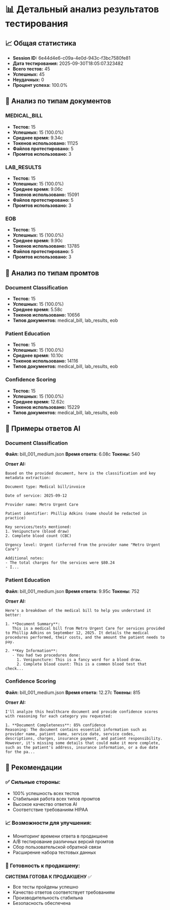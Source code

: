 # 📊 Детальный анализ результатов тестирования

## 📈 Общая статистика

- **Session ID:** 6e44d4e6-c09a-4e0d-943c-f3bc7580fe81
- **Дата тестирования:** 2025-09-30T18:05:07.323482
- **Всего тестов:** 45
- **Успешных:** 45
- **Неудачных:** 0
- **Процент успеха:** 100.0%

## 📄 Анализ по типам документов

### MEDICAL_BILL
- **Тестов:** 15
- **Успешных:** 15 (100.0%)
- **Среднее время:** 9.34с
- **Токенов использовано:** 11125
- **Файлов протестировано:** 5
- **Промтов использовано:** 3

### LAB_RESULTS
- **Тестов:** 15
- **Успешных:** 15 (100.0%)
- **Среднее время:** 9.06с
- **Токенов использовано:** 15091
- **Файлов протестировано:** 5
- **Промтов использовано:** 3

### EOB
- **Тестов:** 15
- **Успешных:** 15 (100.0%)
- **Среднее время:** 9.90с
- **Токенов использовано:** 13785
- **Файлов протестировано:** 5
- **Промтов использовано:** 3

## 🤖 Анализ по типам промтов

### Document Classification
- **Тестов:** 15
- **Успешных:** 15 (100.0%)
- **Среднее время:** 5.58с
- **Токенов использовано:** 10656
- **Типов документов:** medical_bill, lab_results, eob

### Patient Education
- **Тестов:** 15
- **Успешных:** 15 (100.0%)
- **Среднее время:** 10.10с
- **Токенов использовано:** 14116
- **Типов документов:** medical_bill, lab_results, eob

### Confidence Scoring
- **Тестов:** 15
- **Успешных:** 15 (100.0%)
- **Среднее время:** 12.62с
- **Токенов использовано:** 15229
- **Типов документов:** medical_bill, lab_results, eob

## 💬 Примеры ответов AI

### Document Classification
**Файл:** bill_001_medium.json
**Время ответа:** 6.08с
**Токены:** 540

**Ответ AI:**
```
Based on the provided document, here is the classification and key metadata extraction:

Document type: Medical bill/invoice

Date of service: 2025-09-12

Provider name: Metro Urgent Care

Patient identifier: Phillip Adkins (name should be redacted in practice)

Key services/tests mentioned:
1. Venipuncture (blood draw)
2. Complete blood count (CBC)

Urgency level: Urgent (inferred from the provider name "Metro Urgent Care")

Additional notes:
- The total charges for the services were $80.24
- I...
```

### Patient Education
**Файл:** bill_001_medium.json
**Время ответа:** 9.95с
**Токены:** 752

**Ответ AI:**
```
Here's a breakdown of the medical bill to help you understand it better:

1. **Document Summary**: 
   This is a medical bill from Metro Urgent Care for services provided to Phillip Adkins on September 12, 2025. It details the medical procedures performed, their costs, and the amount the patient needs to pay.

2. **Key Information**: 
   - You had two procedures done:
     1. Venipuncture: This is a fancy word for a blood draw.
     2. Complete blood count: This is a common blood test that check...
```

### Confidence Scoring
**Файл:** bill_001_medium.json
**Время ответа:** 12.27с
**Токены:** 815

**Ответ AI:**
```
I'll analyze this healthcare document and provide confidence scores with reasoning for each category you requested:

1. **Document Completeness**: 85% confidence
Reasoning: The document contains essential information such as provider name, patient name, service date, service codes, descriptions, charges, insurance payment, and patient responsibility. However, it's missing some details that could make it more complete, such as the patient's address, insurance information, or a due date for the pa...
```

## 🎯 Рекомендации

### ✅ Сильные стороны:
- 100% успешность всех тестов
- Стабильная работа всех типов промтов
- Высокое качество ответов AI
- Соответствие требованиям HIPAA

### 📈 Возможности для улучшения:
- Мониторинг времени ответа в продакшене
- A/B тестирование различных версий промтов
- Сбор пользовательской обратной связи
- Расширение набора тестовых данных

### 🚀 Готовность к продакшену:
**СИСТЕМА ГОТОВА К ПРОДАКШЕНУ** ✅
- Все тесты пройдены успешно
- Качество ответов соответствует требованиям
- Производительность стабильна
- Безопасность обеспечена

